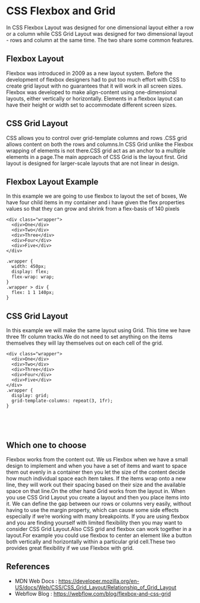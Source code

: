 # CSS Flexbox and Grid 
In CSS Flexbox Layout was designed for one dimensional layout either a row or a column while CSS Grid Layout was designed for two dimensional layout - rows and column at the same time. The two share some common features.

## Flexbox Layout
Flexbox was introduced in 2009 as a new layout system. Before the development of flexbox designers had to put too much effort with CSS to create grid layout with no guarantees that it will work in all screen sizes. Flexbox was developed to make align-content using one-dimensional layouts, either vertically or horizontally. Elements in a flexbox layout can have their height or width set to accommodate different screen sizes.

## CSS Grid Layout
CSS allows you to control over grid-template columns and rows .CSS grid allows 
content on both the rows and columns.In CSS Grid unlike the Flexbox wrapping of elements is not there.CSS grid act as an anchor to a multiple elements in a page.The main approach of CSS Grid is the layout first. Grid layout is designed for larger-scale layouts that are not linear in design.

## Flexbox Layout Example
In this example we are going to use flexbox to layout the set of boxes, We have four child items in my container and i have given the flex properties values so that they can grow and shrink from a flex-basis of 140 pixels


```
<div class="wrapper">
  <div>One</div>
  <div>Two</div>
  <div>Three</div>
  <div>Four</div>
  <div>Five</div>
</div>

.wrapper {
  width: 450px;
  display: flex;
  flex-wrap: wrap;
}
.wrapper > div {
  flex: 1 1 140px;
}

```
## CSS Grid Layout
In this example we will make the same layout using Grid. This time we have three 1fr column tracks.We do not need to set anything on the items themselves they will lay themselves out on each cell of the grid.
```
<div class="wrapper">
  <div>One</div>
  <div>Two</div>
  <div>Three</div>
  <div>Four</div>
  <div>Five</div>
</div>
.wrapper {
  display: grid;
  grid-template-columns: repeat(3, 1fr);
}





```

## Which one to choose
Flexbox works from the content out. We us Flexbox when we have a small design to implement and when you have a set of items and want to space them out evenly in a container then you let the size of the content decide how much individual space each item takes. If the items wrap onto a new line, they will work out their spacing based on their size and the available space on that line.On the other hand Grid works from the layout in. When you use CSS Grid Layout you create a layout and then you place items into it. We can define the gap between our rows or columns very easily, without having to use the margin property, which can cause some side effects especially if we’re working with many breakpoints. If you are using flexbox and you are finding yourself with limited flexibility then you may want to consider CSS Grid Layout.Also CSS grid and flexbox can work together in a layout.For example you could use flexbox to center an element like a button both vertically and horizontally within a particular grid cell.These two provides great flexibility if we use Flexbox with grid.

## **References**
- MDN Web Docs : https://developer.mozilla.org/en-US/docs/Web/CSS/CSS_Grid_Layout/Relationship_of_Grid_Layout
- Webflow Blog : https://webflow.com/blog/flexbox-and-css-grid
